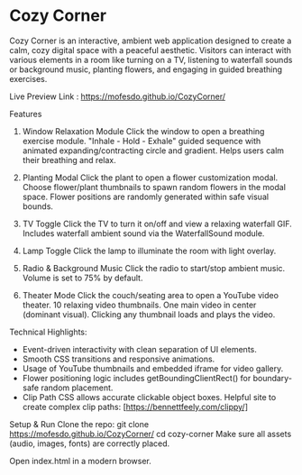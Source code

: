 # Cozy Corner
Cozy Corner is an interactive, ambient web application designed to create a calm, cozy digital space with a peaceful aesthetic. Visitors can interact with various elements in a room like turning on a TV, listening to waterfall sounds or background music, planting flowers, and engaging in guided breathing exercises.

Live Preview Link : https://mofesdo.github.io/CozyCorner/

Features
1. Window Relaxation Module
Click the window to open a breathing exercise module.
"Inhale - Hold - Exhale" guided sequence with animated expanding/contracting circle and gradient.
Helps users calm their breathing and relax.

2. Planting Modal
Click the plant to open a flower customization modal.
Choose flower/plant thumbnails to spawn random flowers in the modal space.
Flower positions are randomly generated within safe visual bounds.

3. TV Toggle
Click the TV to turn it on/off and view a relaxing waterfall GIF.
Includes waterfall ambient sound via the WaterfallSound module.

4. Lamp Toggle
Click the lamp to illuminate the room with light overlay.

5. Radio & Background Music
Click the radio to start/stop ambient music.
Volume is set to 75% by default.

6. Theater Mode
Click the couch/seating area to open a YouTube video theater.
10 relaxing video thumbnails.
One main video in center (dominant visual).
Clicking any thumbnail loads and plays the video.

Technical Highlights:
- Event-driven interactivity with clean separation of UI elements.
- Smooth CSS transitions and responsive animations.
- Usage of YouTube thumbnails and embedded iframe for video gallery.
- Flower positioning logic includes getBoundingClientRect() for boundary-safe random placement.
- Clip Path CSS allows accurate clickable object boxes. Helpful site to create complex clip paths: [https://bennettfeely.com/clippy/]

Setup & Run
Clone the repo:
git clone https://mofesdo.github.io/CozyCorner/
cd cozy-corner
Make sure all assets (audio, images, fonts) are correctly placed.

Open index.html in a modern browser.
